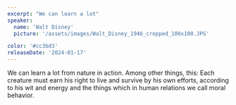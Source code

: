 ```yaml
---
excerpt: "We can learn a lot"
speaker:
  name: 'Walt Disney'
  picture: '/assets/images/Walt_Disney_1946_cropped_100x100.JPG'

color: '#cc3bd3'
releaseDate: '2024-01-17'
---
```

We can learn a lot from nature in action. Among other things, this: Each creature must earn his right to live and survive by his own efforts, according to his wit and energy and the things which in human relations we call moral behavior.
